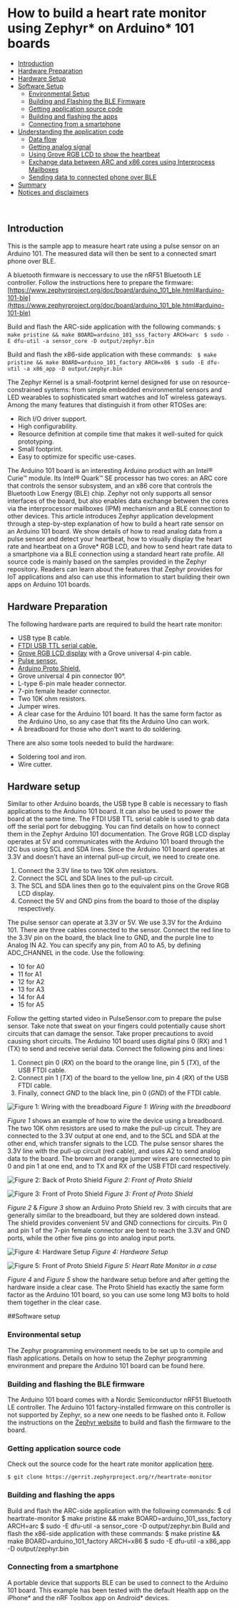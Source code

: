 # How to build a heart rate monitor using Zephyr\* on Arduino\* 101 boards

- [Introduction](#introduction)
- [Hardware Preparation](#hardware-preparation)
- [Hardware Setup](#hardware-setup)
- [Software Setup](#software-setup)
    - [Environmental Setup](#environmental-setup)
    - [Building and Flashing the BLE Firmware](#building-and-flashing-the-ble-firmware)
    - [Getting application source code](#getting-application-source-code)
    - [Building and flashing the apps](#building-and-flashing-the-apps)
    - [Connecting from a smartphone](#connecting-from-a-smartphone)
- [Understanding the application code](#understanding-the-application-code)
    - [Data flow](#data-flow)
    - [Getting analog signal](#getting-analog-signal)
    - [Using Grove RGB LCD to show the heartbeat](#using-grove-rgb-lcd-to-show-the-heartbeat)
    - [Exchange data between ARC and x86 cores using Interprocess Mailboxes](#exchange-data-between-arc-and-x86-cores-using-interprocess-mailboxes)
    - [Sending data to connected phone over BLE](#sending-data-to-connected-phone-over-ble)
- [Summary](#summary)
- [Notices and disclaimers](#notices-and-disclaimers)

<br>

## Introduction
This is the sample app to measure heart rate using a pulse sensor
on an Arduino 101. The measured data will then be sent to a connected
smart phone over BLE.

A bluetooth firmware is neccessary to use the nRF51 Bluetooth LE controller.
Follow the instructions here to prepare the firmware:
[https://www.zephyrproject.org/doc/board/arduino_101_ble.html#arduino-101-ble](https://www.zephyrproject.org/doc/board/arduino_101_ble.html#arduino-101-ble)

Build and flash the ARC-side application with the following commands:
 `$ make pristine && make BOARD=arduino_101_sss_factory ARCH=arc`
` $ sudo -E dfu-util -a sensor_core -D output/zephyr.bin`

Build and flash the x86-side application with these commands:
` $ make pristine && make BOARD=arduino_101_factory ARCH=x86`
` $ sudo -E dfu-util -a x86_app -D output/zephyr.bin`

The Zephyr Kernel is a small-footprint kernel designed for use on resource-constrained systems: from simple embedded environmental sensors and LED wearables to sophisticated smart watches and IoT wireless gateways. Among the many features that distinguish it from other RTOSes are:

* Rich I/O driver support.
* High configurability.
* Resource definition at compile time that makes it well-suited for quick prototyping. 
* Small footprint.
* Easy to optimize for specific use-cases.


The Arduino 101 board is an interesting Arduino product with an Intel® Curie™ module. Its Intel® Quark™ SE processor has two cores: an ARC core that controls the sensor subsystem, and an x86 core that controls the Bluetooth Low Energy (BLE) chip. Zephyr not only supports all sensor interfaces of the board, but also enables data exchange between the cores via the interprocessor mailboxes (IPM) mechanism and a BLE connection to other devices.
This article introduces Zephyr application development through a step-by-step explanation of how to build a heart rate sensor on an Arduino 101 board. We show details of how to read analog data from a pulse sensor and detect your heartbeat, how to visually display the heart rate and heartbeat on a Grove\* RGB LCD, and how to send heart rate data to a smartphone via a BLE connection using a standard heart rate profile. All source code is mainly based on the samples provided in the Zephyr repository. Readers can learn about the features that Zephyr provides for IoT applications and also can use this information to start building their own apps on Arduino 101 boards.

## Hardware Preparation
The following hardware parts are required to build the heart rate monitor:

* USB type B cable.
* [FTDI USB TTL serial cable.](http://www.ftdichip.com/Products/Cables/USBTTLSerial.htm)
* [Grove RGB LCD display](http://www.seeedstudio.com/wiki/Grove_-_LCD_RGB_Backlight) with a Grove universal 4-pin cable.
* [Pulse sensor.](http://pulsesensor.com/)
* [Arduino Proto Shield.](https://www.arduino.cc/en/Main/ArduinoProtoShield)
* Grove universal 4 pin connector 90°.
* L-type 6-pin male header connector.
* 7-pin female header connector.
* Two 10K ohm resistors.
* Jumper wires.
* A clear case for the Arduino 101 board. It has the same form factor as the Arduino Uno, so any case that fits the Arduino Uno can work.
* A breadboard for those who don't want to do soldering.

There are also some tools needed to build the hardware:

* Soldering tool and iron.
* Wire cutter.

## Hardware setup
Similar to other Arduino boards, the USB type B cable is necessary to flash applications to the Arduino 101 board. It can also be used to power the board at the same time. The FTDI USB TTL serial cable is used to grab data off the serial port for debugging. You can find details on how to connect them in the Zephyr Arduino 101 documentation.
The Grove RGB LCD display operates at 5V and communicates with the Arduino 101 board through the I2C bus using SCL and SDA lines. Since the Arduino 101 board operates at 3.3V and doesn't have an internal pull-up circuit, we need to create one.

1. Connect the 3.3V line to two 10K ohm resistors.
2. Connect the SCL and SDA lines to the pull-up circuit.
3. The SCL and SDA lines then go to the equivalent pins on the Grove RGB LCD display.
4. Connect the 5V and GND pins from the board to those of the display respectively.

The pulse sensor can operate at 3.3V or 5V. We use 3.3V for the Arduino 101. There are three cables connected to the sensor. Connect the red line to the 3.3V pin on the board, the black line to GND, and the purple line to Analog IN A2. You can specify any pin, from A0 to A5, by defining ADC_CHANNEL in the code. Use the following:

* 10 for A0
* 11 for A1
* 12 for A2
* 13 for A3
* 14 for A4
* 15 for A5

Follow the getting started video in PulseSensor.com to prepare the pulse sensor. Take note that sweat on your fingers could potentially cause short circuits that can damage the sensor. Take proper precautions to avoid causing short circuits. 
The Arduino 101 board uses digital pins 0 (RX) and 1 (TX) to send and receive serial data. Connect the following pins and lines:

1. Connect pin 0 (*RX*) on the board to the orange line, pin 5 (*TX*), of the USB FTDI cable.
2. Connect pin 1 (*TX*) of the board to the yellow line, pin 4 (*RX*) of the USB FTDI cable.
3. Finally, connect *GND* to the black line, pin 0 (*GND*) of the FTDI cable.

![Figure 1: Wiring with the breadboard](./docs/assets/image00.png)
*Figure 1: Wiring with the breadboard*

*Figure 1* shows an example of how to wire the device using a breadboard. The two 10K ohm resistors are used to make the pull-up circuit. They are connected to the 3.3V output at one end, and to the SCL and SDA at the other end, which transfer signals to the LCD. The pulse sensor shares the 3.3V line with the pull-up circuit (red cable), and uses A2 to send analog data to the board. The brown and orange jumper wires are connected to pin 0 and pin 1 at one end, and to TX and RX of the USB FTDI card respectively.

![Figure 2: Back of Proto Shield](./docs/assets/image04.png) 
*Figure 2: Front of Proto Shield*

![Figure 3: Front of Proto Shield](./docs/assets/image03.png)
*Figure 3: Front of Proto Shield*

*Figure 2* & *Figure 3* show an Arduino Proto Shield rev. 3 with circuits that are generally similar to the breadboard, but they are soldered down instead. The shield provides convenient 5V and GND connections for circuits. Pin 0 and pin 1 of the 7-pin female connector are bent to reach the 3.3V and GND ports, while the other five pins go into analog input ports.

![Figure 4: Hardware Setup](./docs/assets/image04.png) 
*Figure 4: Hardware Setup*

![Figure 5: Front of Proto Shield](./docs/assets/image03.png)
*Figure 5: Heart Rate Monitor in a case*

*Figure 4* and *Figure 5* show the hardware setup before and after getting the hardware inside a clear case. The Proto Shield has exactly the same form factor as the Arduino 101 board, so you can use some long M3 bolts to hold them together in the clear case.

##Software setup

### Environmental setup

The Zephyr programming environment needs to be set up to compile and flash applications. Details on how to setup the Zephyr programming environment and prepare the Arduino 101 board can be found here.

### Building and flashing the BLE firmware
The Arduino 101 board comes with a Nordic Semiconductor nRF51 Bluetooth LE controller. The Arduino 101 factory-installed firmware on this controller is not supported by Zephyr, so a new one needs to be flashed onto it. Follow the instructions on the [Zephyr website](https://www.zephyrproject.org/doc/board/arduino_101_ble.html#arduino-101-ble) to build and flash the firmware to the board. 

### Getting application source code
Check out the source code for the heart rate monitor application [here](https://www.zephyrproject.org/doc/board/arduino_101.html). 

`$ git clone https://gerrit.zephyrproject.org/r/heartrate-monitor`

### Building and flashing the apps
Build and flash the ARC-side application with the following commands:
    $ cd heartrate-monitor
    $ make pristine && make BOARD=arduino_101_sss_factory ARCH=arc
    $ sudo -E dfu-util -a sensor_core -D output/zephyr.bin
Build and flash the x86-side application with these commands:
    $ make pristine && make BOARD=arduino_101_factory ARCH=x86
    $ sudo -E dfu-util -a x86_app -D output/zephyr.bin

### Connecting from a smartphone
A portable device that supports BLE can be used to connect to the Arduino 101 board. This example has been tested with the default Health app on the iPhone* and the nRF Toolbox app on Android* devices.


